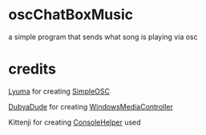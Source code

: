 # oscChatBoxMusic
a simple program that sends what song is playing via osc 

# credits
[Lyuma](https://github.com/lyuma/) for creating [SimpleOSC](https://gist.github.com/lyuma/120d2736d6963460fc641fe24c1b02f7)

[DubyaDude](https://github.com/DubyaDude/) for creating [WindowsMediaController](https://github.com/DubyaDude/WindowsMediaController)

Kittenji for creating [ConsoleHelper](https://github.com/EIA485/oscChatBoxMusic/blob/master/oscChatBoxMusic/KittenjiConsole.cs) used
